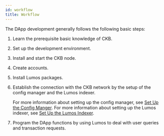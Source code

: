 ```yaml
---
id: workflow
title: Workflow
---
```

The DApp development generally follows the following basic steps:

1. Learn the prerequisite basic knowledge of CKB.

2. Set up the development environment.

3. Install and start the CKB node.

4. Create accounts.

5. Install Lumos packages.

6. Establish the connection with the CKB network by the setup of the config manager and the Lumos indexer. <!--The Lumos indexer indexes cells locally to provide cells for queries and transaction requests.--> 

   For more information about setting up the config manager, see [Set Up the Config Manger](../tutorials/config). For more information about setting up the Lumos indexer, see [Set Up the Lumos Indexer](../tutorials/indexer).

7. Program the DApp functions by using Lumos to deal with user queries and transaction requests.